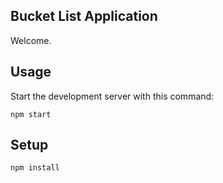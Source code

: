 Bucket List Application
---

Welcome.

Usage
---

Start the development server with this command:

```
npm start
```

Setup
---

```
npm install
```
